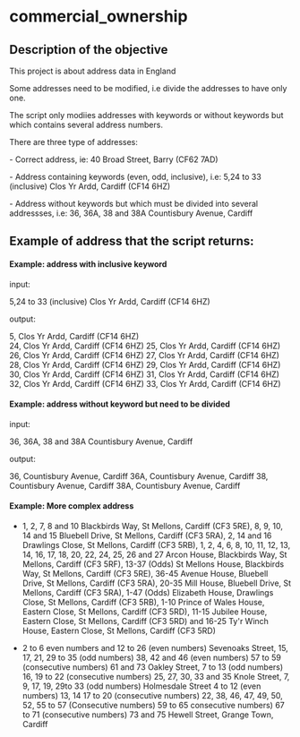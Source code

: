 # commercial_ownership

## Description of the objective

<p>This project is about address data in England</p>

<p>Some addresses need to be modified, i.e divide the addresses to have only one.</p>
<p>The script only modiies addresses with keywords or without keywords but which contains several address numbers.</p>

<p>There are three type of addresses:</p>
<p>- Correct address, ie: 40 Broad Street, Barry (CF62 7AD)</p>
<p>- Address containing keywords (even, odd, inclusive), i.e: 5,24 to 33 (inclusive) Clos Yr Ardd, Cardiff (CF14 6HZ)</p>
<p>- Address without keywords but which must be divided into several addressses, i.e: 36, 36A, 38 and 38A Countisbury Avenue, Cardiff</p>

## Example of address that the script returns:

#### Example: address with inclusive keyword

<p>input: </p>
<p>5,24 to 33 (inclusive) Clos Yr Ardd, Cardiff (CF14 6HZ)</p>
<p>output: </p>
<p>5, Clos Yr Ardd, Cardiff (CF14 6HZ)</br>
24, Clos Yr Ardd, Cardiff (CF14 6HZ)
25, Clos Yr Ardd, Cardiff (CF14 6HZ)
26, Clos Yr Ardd, Cardiff (CF14 6HZ)
27, Clos Yr Ardd, Cardiff (CF14 6HZ)
28, Clos Yr Ardd, Cardiff (CF14 6HZ)
29, Clos Yr Ardd, Cardiff (CF14 6HZ)
30, Clos Yr Ardd, Cardiff (CF14 6HZ)
31, Clos Yr Ardd, Cardiff (CF14 6HZ)
32, Clos Yr Ardd, Cardiff (CF14 6HZ)
33, Clos Yr Ardd, Cardiff (CF14 6HZ)</p>

#### Example: address without keyword but need to be divided

<p>input:</p>
<p>36, 36A, 38 and 38A Countisbury Avenue, Cardiff</p>
<p>output:</p>
<p>36, Countisbury Avenue, Cardiff
36A, Countisbury Avenue, Cardiff
38, Countisbury Avenue, Cardiff
38A, Countisbury Avenue, Cardiff</p>

#### Example: More complex address
- 1, 2, 7, 8 and 10 Blackbirds Way, St Mellons, Cardiff (CF3 5RE), 8, 9, 10, 14 and 15 Bluebell Drive, St Mellons, Cardiff (CF3 5RA), 2, 14 and 16 Drawlings Close, St Mellons, Cardiff (CF3 5RB), 1, 2, 4, 6, 8, 10, 11, 12, 13, 14, 16, 17, 18, 20, 22, 24, 25, 26 and 27 Arcon House, Blackbirds Way, St Mellons, Cardiff (CF3 5RF), 13-37 (Odds) St Mellons House, Blackbirds Way, St Mellons, Cardiff (CF3 5RE), 36-45 Avenue House, Bluebell Drive, St Mellons, Cardiff (CF3 5RA), 20-35 Mill House, Bluebell Drive, St Mellons, Cardiff (CF3 5RA), 1-47 (Odds) Elizabeth House, Drawlings Close, St Mellons, Cardiff (CF3 5RB), 1-10 Prince of Wales House, Eastern Close, St Mellons, Cardiff (CF3 5RD), 11-15 Jubilee House, Eastern Close, St Mellons, Cardiff (CF3 5RD) and 16-25 Ty'r Winch House, Eastern Close, St Mellons, Cardiff (CF3 5RD)

- 2 to 6 even numbers and 12 to 26 (even numbers) Sevenoaks Street, 15, 17, 21, 29 to 35 (odd numbers) 38, 42 and 46 (even numbers) 57 to 59 (consecutive numbers) 61 and 73 Oakley Street, 7 to 13 (odd numbers) 16, 19 to 22 (consecutive numbers) 25, 27, 30, 33 and 35 Knole Street, 7, 9, 17, 19, 29to 33 (odd numbers) Holmesdale Street 4 to 12 (even numbers) 13, 14 17 to 20 (consecutive numbers) 22, 38, 46, 47, 49, 50, 52, 55 to 57 (Consecutive numbers) 59 to 65 consecutive numbers) 67 to 71 (consecutive numbers) 73 and 75 Hewell Street, Grange Town, Cardiff
